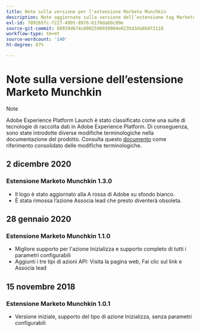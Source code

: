 ```yaml
---
title: Note sulla versione per l’estensione Marketo Munchkin
description: Note aggiornate sulla versione dell’estensione tag Marketo Munchkin in Adobe Experience Platform.
exl-id: 709265fc-f227-4995-8976-6170da60c89e
source-git-commit: 88939d674c0002590939004e0235d3da8b072118
workflow-type: tm+mt
source-wordcount: '140'
ht-degree: 87%

---
```


# Note sulla versione dell’estensione Marketo Munchkin

>[!NOTE]
>
>Adobe Experience Platform Launch è stato classificato come una suite di tecnologie di raccolta dati in Adobe Experience Platform. Di conseguenza, sono state introdotte diverse modifiche terminologiche nella documentazione del prodotto. Consulta questo [documento](../../../term-updates.md) come riferimento consolidato delle modifiche terminologiche.

## 2 dicembre 2020

### Estensione Marketo Munchkin 1.3.0

* Il logo è stato aggiornato alla A rossa di Adobe su sfondo bianco.
* È stata rimossa l’azione Associa lead che presto diventerà obsoleta.

## 28 gennaio 2020

### Estensione Marketo Munchkin 1.1.0

* Migliore supporto per l&#39;azione Inizializza e supporto completo di tutti i parametri configurabili
* Aggiunti i tre tipi di azioni API: Visita la pagina web, Fai clic sul link e Associa lead

## 15 novembre 2018

### Estensione Marketo Munchkin 1.0.1

* Versione iniziale, supporto del tipo di azione Inizializza, senza parametri configurabili
